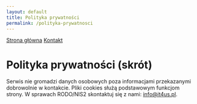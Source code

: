 ```yaml
---
layout: default
title: Polityka prywatności
permalink: /polityka-prywatnosci
---
```


<link rel="stylesheet" href="{{ '/assets/css/custom.css' | relative_url }}">
<div class="hero">
  <p class="cta">
    <a href="{{ '/' | relative_url }}" class="btn">Strona główna</a>
    <a href="{{ '/kontakt' | relative_url }}" class="btn btn-secondary">Kontakt</a>
  </p>
</div>

# Polityka prywatności (skrót)

Serwis nie gromadzi danych osobowych poza informacjami przekazanymi dobrowolnie w kontakcie. Pliki cookies służą podstawowym funkcjom strony. W sprawach RODO/NIS2 skontaktuj się z nami: info@it4us.pl.

